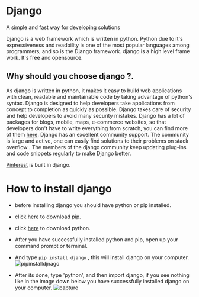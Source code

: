 # Django
A simple and fast way for developing solutions

Django is a web framework which is written in python. Python due to it's expressiveness and readbility is one of the most popular languages among programmers, and so is the Django framework. django is a high level frame work. It's free and opensource.

## Why should you choose django ?.

As django is written in python, it makes it easy to build web applications with clean, readable and maintainable code by taking advantage of python's syntax. Django is designed to help developers take applications from concept to completion as quickly as possible. Django takes care of security and help developers to avoid many security mistakes. Django has a lot of packages for blogs, mobile, maps, e-commerce websites, so that developers don't have to write everything from scratch, you can find more of them [here](https://djangopackages.org/). Django has an excellent community support. The community is large and active, one can easily find solutions to their problems on stack overflow . The members of the django community keep updating plug-ins and code snippets regularly to make Django better. 

[Pinterest](https://in.pinterest.com/) is built in django.

# How to install django

* before installing django you should have python or pip installed.
* click [here](https://pypi.org/project/pip/) to download pip.
* click [here](https://www.python.org/downloads/) to download python.
* After you have successfully installed python and pip, open up your command prompt or terminal.
* And type `pip install django` , this will install django on your computer.
![pipinstalldjnago](https://user-images.githubusercontent.com/30196830/42344698-c35306a4-80ba-11e8-9e1f-6cdd9fcad1a4.PNG)

* After its done, type 'python', and then import django, if you see nothing like in the image down below you have successfully installed
django on your computer.
![capture](https://user-images.githubusercontent.com/30196830/42344552-51d71538-80ba-11e8-84f1-c7e79e4ee650.PNG)

